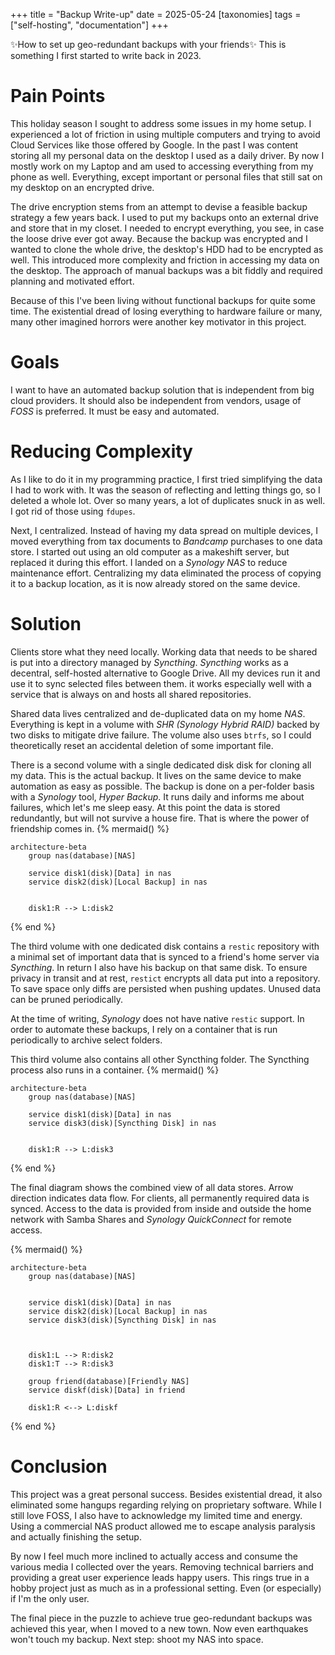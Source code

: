 +++
title = "Backup Write-up"
date = 2025-05-24
[taxonomies]
tags = ["self-hosting", "documentation"]
+++

✨How to set up geo-redundant backups with your friends✨ <!-- more --> This is something I first started to write back in 2023.

# Pain Points

This holiday season I sought to address some issues in my home setup. I experienced a lot of friction in using multiple computers and trying to avoid Cloud Services like those offered by Google. In the past I was content storing all my personal data on the desktop I used as a daily driver. By now I mostly work on my Laptop and am used to accessing everything from my phone as well. Everything, except important or personal files that still sat on my desktop on an encrypted drive.

The drive encryption stems from an attempt to devise a feasible backup strategy a few years back. I used to put my backups onto an external drive and store that in my closet. I needed to encrypt everything, you see, in case the loose drive ever got away. Because the backup was encrypted and I wanted to clone the whole drive, the desktop's HDD had to be encrypted as well. This introduced more complexity and friction in accessing my data on the desktop. The approach of manual backups was a bit fiddly and required planning and motivated effort.

Because of this I've been living without functional backups for quite some time. The existential dread of losing everything to hardware failure or many, many other imagined horrors were another key motivator in this project.
# Goals

I want to have an automated backup solution that is independent from big cloud providers. It should also be independent from vendors, usage of _FOSS_  is preferred. It must be easy and automated. 

# Reducing Complexity

As I like to do it in my programming practice, I first tried simplifying the data I had to work with. It was the season of reflecting and letting things go, so I deleted a whole lot. Over so many years, a lot of duplicates snuck in as well. I got rid of those using `fdupes`.

Next, I centralized. Instead of having my data spread on multiple devices, I moved everything from tax documents to _Bandcamp_ purchases to one data store. I started out using an old computer as a makeshift server, but replaced it during this effort. I landed on a _Synology NAS_ to reduce maintenance effort. Centralizing my data eliminated the process of copying it to a backup location, as it is now already stored on the same device.

# Solution

Clients store what they need locally. Working data that needs to be shared is put into a directory managed by _Syncthing_. _Syncthing_ works as a decentral, self-hosted alternative to Google Drive. All my devices run it and use it to sync selected files between them. it works especially well with a service that is always on and hosts all shared repositories.

Shared data lives centralized and de-duplicated data on my home _NAS_. Everything is kept in a volume with _SHR (Synology Hybrid RAID)_ backed by two disks to mitigate drive failure. The volume also uses `btrfs`, so I could theoretically reset an accidental deletion of some important file.

There is a second volume with a single dedicated disk disk for cloning all my data. This is the actual backup. It lives on the same device to make automation as easy as possible. The backup is done on a per-folder basis with a _Synology_ tool, _Hyper Backup_. It runs daily and informs me about failures, which let's me sleep easy. At this point the data is stored redundantly, but will not survive a house fire. That is where the power of friendship comes in.
{% mermaid() %}

```mermaid
architecture-beta
    group nas(database)[NAS]

    service disk1(disk)[Data] in nas
    service disk2(disk)[Local Backup] in nas


    disk1:R --> L:disk2

```

{% end %}

The third volume with one dedicated disk contains a `restic` repository with a minimal set of important data that is synced to a friend's home server via _Syncthing_. In return I also have his backup on that same disk. To ensure privacy in transit and at rest, `restict` encrypts all data put into a repository. To save space only diffs are persisted when pushing updates. Unused data can be pruned periodically. 

At the time of writing, _Synology_ does not have native `restic` support. In order to automate these backups, I rely on a container that is run periodically to archive select folders. 

This third volume also contains all other Syncthing folder. The Syncthing process also runs in a container.
{% mermaid() %}

```mermaid
architecture-beta
    group nas(database)[NAS]

    service disk1(disk)[Data] in nas
    service disk3(disk)[Syncthing Disk] in nas


    disk1:R --> L:disk3

```

{% end %}

The final diagram shows the combined view of all data stores. Arrow direction indicates data flow. For clients, all permanently required data is synced. Access to the data is provided from inside and outside the home network with Samba Shares and *Synology QuickConnect* for remote access.

{% mermaid() %}

```mermaid
architecture-beta
    group nas(database)[NAS]


	service disk1(disk)[Data] in nas
    service disk2(disk)[Local Backup] in nas
    service disk3(disk)[Syncthing Disk] in nas



	disk1:L --> R:disk2
    disk1:T --> R:disk3

    group friend(database)[Friendly NAS]
	service diskf(disk)[Data] in friend

    disk1:R <--> L:diskf
```

{% end %}

# Conclusion
This project was a great personal success. Besides existential dread, it also eliminated some hangups regarding relying on proprietary software. While I still love FOSS, I also have to acknowledge my limited time and energy. Using a commercial NAS product allowed me to escape analysis paralysis and actually finishing the setup.

By now I feel much more inclined to actually access and consume the various media I collected over the years. Removing technical barriers and providing a great user experience leads happy users. This rings true in a hobby project just as much as in a professional setting. Even (or especially) if I'm the only user.

The final piece in the puzzle to achieve true geo-redundant backups was achieved this year, when I moved to a new town. Now even earthquakes won't touch my backup. Next step: shoot my NAS into space.
